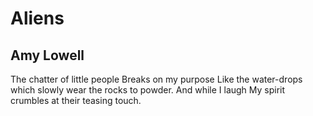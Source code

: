 # Aliens
## Amy Lowell
The chatter of little people
Breaks on my purpose
Like the water-drops which slowly wear the rocks to powder.
And while I laugh
My spirit crumbles at their teasing touch.